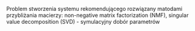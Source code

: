 Problem stworzenia systemu rekomendującego rozwiązany matodami przybliżania macierzy: non-negative matrix factorization (NMF), singular value decomposition (SVD) - symulacyjny dobór parametrów